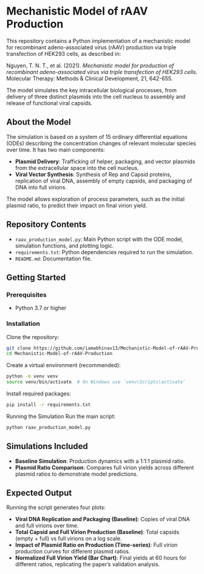 # Mechanistic Model of rAAV Production

This repository contains a Python implementation of a mechanistic model for recombinant adeno-associated virus (rAAV) production via triple transfection of HEK293 cells, as described in:

Nguyen, T. N. T., et al. (2021). *Mechanistic model for production of recombinant adeno-associated virus via triple transfection of HEK293 cells.* Molecular Therapy: Methods & Clinical Development, 21, 642-655.

The model simulates the key intracellular biological processes, from delivery of three distinct plasmids into the cell nucleus to assembly and release of functional viral capsids.

## About the Model

The simulation is based on a system of 15 ordinary differential equations (ODEs) describing the concentration changes of relevant molecular species over time. It has two main components:

- **Plasmid Delivery**: Trafficking of helper, packaging, and vector plasmids from the extracellular space into the cell nucleus.  
- **Viral Vector Synthesis**: Synthesis of Rep and Capsid proteins, replication of viral DNA, assembly of empty capsids, and packaging of DNA into full virions.

The model allows exploration of process parameters, such as the initial plasmid ratio, to predict their impact on final virion yield.

## Repository Contents

- `raav_production_model.py`: Main Python script with the ODE model, simulation functions, and plotting logic.  
- `requirements.txt`: Python dependencies required to run the simulation.  
- `README.md`: Documentation file.

## Getting Started

### Prerequisites

- Python 3.7 or higher

### Installation

Clone the repository:
```bash
git clone https://github.com/iamabhinav13/Mechanistic-Model-of-rAAV-Production.git
cd Mechanistic-Model-of-rAAV-Production
```
Create a virtual environment (recommended):
```bash
python -m venv venv
source venv/bin/activate  # On Windows use `venv\Scripts\activate`
```
Install required packages:
```bash
pip install -r requirements.txt
```
Running the Simulation
Run the main script:

```bash
python raav_production_model.py
```

## Simulations Included

- **Baseline Simulation**: Production dynamics with a 1:1:1 plasmid ratio.  
- **Plasmid Ratio Comparison**: Compares full virion yields across different plasmid ratios to demonstrate model predictions.

## Expected Output

Running the script generates four plots:

- **Viral DNA Replication and Packaging (Baseline)**: Copies of viral DNA and full virions over time.  
- **Total Capsid and Full Virion Production (Baseline)**: Total capsids (empty + full) vs full virions on a log scale.  
- **Impact of Plasmid Ratio on Production (Time-series)**: Full virion production curves for different plasmid ratios.  
- **Normalized Full Virion Yield (Bar Chart)**: Final yields at 60 hours for different ratios, replicating the paper’s validation analysis.
